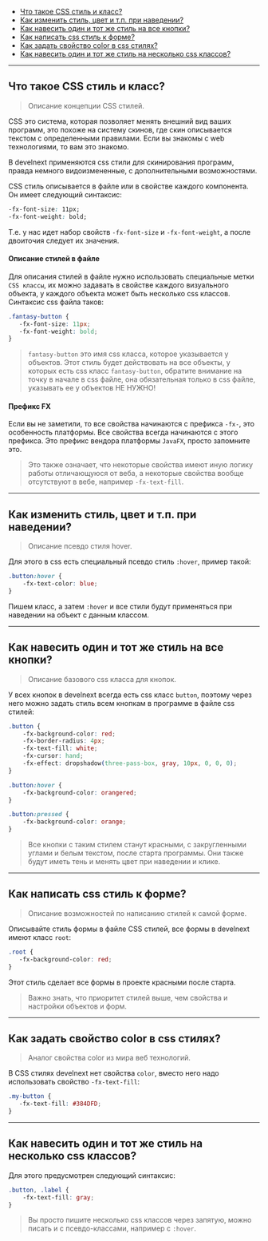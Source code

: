 - [Что такое CSS стиль и класс?](#css)
- [Как изменить стиль, цвет и т.п. при наведении?](#hover-style)
- [Как навесить один и тот же стиль на все кнопки?](#global-style)
- [Как написать css стиль к форме?](#form-style)
- [Как задать свойство color в css стилях?](#color-prop)
- [Как навесить один и тот же стиль на несколько css классов?](#multiple-classes)

---

<a name=css />

## Что такое CSS стиль и класс?
> Описание концепции CSS стилей.

CSS это система, которая позволяет менять внешний вид ваших программ, это похоже на систему скинов, где скин описывается текстом с определенными правилами. Если вы знакомы с web технологиями, то вам это знакомо. 

В develnext применяются css стили для скинирования программ, правда немного видоизмененные, с дополнительными возможностями.

CSS стиль описывается в файле или в свойстве каждого компонента. Он имеет следующий синтаксис:

```css
-fx-font-size: 11px;
-fx-font-weight: bold;
```

Т.е. у нас идет набор свойств `-fx-font-size` и `-fx-font-weight`, а после двоиточия следует их значения.

#### Описание стилей в файле

Для описания стилей в файле нужно использовать специальные метки `CSS классы`, их можно задавать в свойстве каждого визуального объекта, у каждого объекта может быть несколько css классов. Синтаксис css файла таков:

```css
.fantasy-button {
   -fx-font-size: 11px;
   -fx-font-weight: bold;
}
```

> `fantasy-button` это имя css класса, которое указывается у объектов. Этот стиль будет действовать на все объекты, у которых есть css класс `fantasy-button`, обратите внимание на точку в начале в css файле, она обязательная только в css файле, указывать ее у объектов НЕ НУЖНО!

#### Префикс FX

Если вы не заметили, то все свойства начинаются с префикса `-fx-`, это особенность платформы. Все свойства всегда начинаются с этого префикса. Это префикс вендора платформы `JavaFX`, просто запомните это.

> Это также означает, что некоторые свойства имеют иную логику работы отличающуюся от веба, а некоторые свойства вообще отсутствуют в вебе, например `-fx-text-fill`.


---

<a name=hover-style />

## Как изменить стиль, цвет и т.п. при наведении?
> Описание псевдо стиля hover.

Для этого в css есть специальный псевдо стиль `:hover`, пример такой:

```css
.button:hover {
    -fx-text-color: blue;
}
```

Пишем класс, а затем `:hover` и все стили будут применяться при наведении на объект с данным классом.

---

<a name=global-style />

## Как навесить один и тот же стиль на все кнопки?
> Описание базового css класса для кнопок.

У всех кнопок в develnext всегда есть css класс `button`, поэтому через него можно задать стиль всем кнопкам в программе в файле css стилей:

```css
.button {
    -fx-background-color: red;
    -fx-border-radius: 4px;
    -fx-text-fill: white;
    -fx-cursor: hand;
    -fx-effect: dropshadow(three-pass-box, gray, 10px, 0, 0, 0);
}

.button:hover {
    -fx-background-color: orangered;
}

.button:pressed {
    -fx-background-color: orange;
}

```

> Все кнопки с таким стилем станут красными, с закругленными углами и белым текстом, после старта программы. Они также будут иметь тень и менять цвет при наведении и клике.

---

<a name=form-style />

## Как написать css стиль к форме?
> Описание возможностей по написанию стилей к самой форме.

Описывайте стиль формы в файле CSS стилей, все формы в develnext имеют класс `root`:

```css
.root {
   -fx-background-color: red;
}
```

Этот стиль сделает все формы в проекте красными после старта. 

> Важно знать, что приоритет стилей выше, чем свойства и настройки объектов и форм.

---

<a name=color-prop />

## Как задать свойство color в css стилях?
> Аналог свойства color из мира веб технологий.

В CSS стилях develnext нет свойства `color`, вместо него надо использовать свойство `-fx-text-fill`:

```css
.my-button {
   -fx-text-fill: #384DFD;
}
```

---

<a name=multiple-classes />

## Как навесить один и тот же стиль на несколько css классов?

Для этого предусмотрен следующий синтаксис:

```css
.button, .label {
    -fx-text-fill: gray;
}
```

> Вы просто пишите несколько css класcов через запятую, можно писать и с псевдо-классами, например с `:hover`.